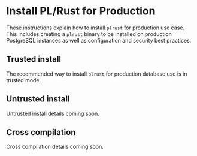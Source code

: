 # Install PL/Rust for Production

These instructions explain how to install `plrust` for production use case.
This includes creating a `plrust` binary to be installed on production
PostgreSQL instances as well as configuration and security best practices.

## Trusted install

The recommended way to install `plrust` for production database use is in
trusted mode.


## Untrusted install

Untrusted install details coming soon.


## Cross compilation

Cross compilation details coming soon.

